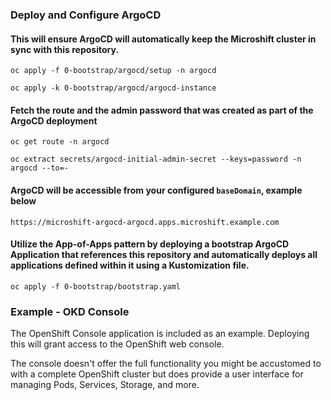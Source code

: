 ### Deploy and Configure ArgoCD
#### This will ensure ArgoCD will automatically keep the Microshift cluster in sync with this repository.
`oc apply -f 0-bootstrap/argocd/setup -n argocd`

`oc apply -k 0-bootstrap/argocd/argocd-instance`


#### Fetch the route and the admin password that was created as part of the ArgoCD deployment
`oc get route -n argocd`

`oc extract secrets/argocd-initial-admin-secret --keys=password -n argocd --to=-`

#### ArgoCD will be accessible from your configured `baseDomain`, example below

`https://microshift-argocd-argocd.apps.microshift.example.com`

#### Utilize the App-of-Apps pattern by deploying a bootstrap ArgoCD Application that references this repository and automatically deploys all applications defined within it using a Kustomization file.

`oc apply -f 0-bootstrap/bootstrap.yaml`

### Example - OKD Console
The OpenShift Console application is included as an example. Deploying this will grant access to the OpenShift web console.

The console doesn't offer the full functionality you might be accustomed to with a complete OpenShift cluster but does provide a user interface for managing Pods, Services, Storage, and more.
